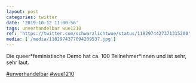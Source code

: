 ```yaml
---
layout: post
categories: twitter
date: '2019-10-12 11:00:56'
tags: unverhandelbar wue1210
ref: 'https://twitter.com/schwarzlichtwue/status/1182974427371315200'
media: ['/media/1182974377094209537.jpg']
---
```

Die queer\*feministische Demo hat ca. 100 Teilnehmer\*innen und ist sehr, sehr laut.

[#unverhandelbar](/t/unverhandelbar) [#wue1210](/t/wue1210) 